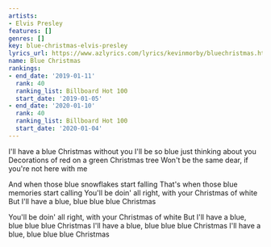 ```yaml
---
artists:
- Elvis Presley
features: []
genres: []
key: blue-christmas-elvis-presley
lyrics_url: https://www.azlyrics.com/lyrics/kevinmorby/bluechristmas.html
name: Blue Christmas
rankings:
- end_date: '2019-01-11'
  rank: 40
  ranking_list: Billboard Hot 100
  start_date: '2019-01-05'
- end_date: '2020-01-10'
  rank: 40
  ranking_list: Billboard Hot 100
  start_date: '2020-01-04'
---
```


I'll have a blue Christmas without you
I'll be so blue just thinking about you
Decorations of red on a green Christmas tree
Won't be the same dear, if you're not here with me

And when those blue snowflakes start falling
That's when those blue memories start calling
You'll be doin' all right, with your Christmas of white
But I'll have a blue, blue blue blue Christmas

You'll be doin' all right, with your Christmas of white
But I'll have a blue, blue blue blue Christmas
I'll have a blue, blue blue blue Christmas
I'll have a blue, blue blue blue Christmas




